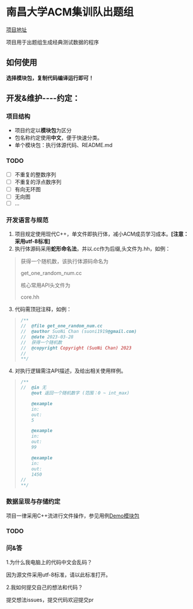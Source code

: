 # 南昌大学ACM集训队出题组

[项目地址](https://github.com/ncuacm/ncutest)

项目用于出题组生成经典测试数据的程序

## 如何使用

**选择模块包，复制代码编译运行即可！**

## 开发&维护----约定：

### 项目结构

* 项目约定以**模块包**为区分
* 包名称约定使用**中文**，便于快速分类。
* 单个模块包：执行体源代码、README.md

### TODO

* [ ] 不重复的整数序列
* [ ] 不重复的浮点数序列
* [ ] 有向无环图
* [ ] 无向图
* [ ] ...

### 开发语言与规范

1. 项目规定使用现代C++，单文件即执行体，减小ACM成员学习成本。**[注意：采用utf-8标准]**
2. 执行体源码采用**蛇形命名法**，并以.cc作为后缀,头文件为.hh，如例：

> 获得一个随机数，该执行体源码命名为
>
> get_one_random_num.cc
>
> 核心常用API头文件为
>
> core.hh

3. 代码需顶冠注释，如例：

> ```C++
> /**
> //  @file get_one_random_num.cc
> //  @author SuoNi Chan (suoni1919@gmail.com)
> //  @date 2023-03-28
> //  获得一个随机数
> //  @copyright Copyright (SuoNi Chan) 2023
> //  
> **/
> ```

4. 对执行逻辑需注API描述，及给出相关使用样例。

> ```C++
> /**
> //  @in 无
>     @out 返回一个随机数字 (范围：0 ~ int_max)
>
>     @example
>     in:
>     out:
>     5
>
>     @example
>     in:
>     out:
>     99
>
>     @example
>     in:
>     out:
>     1450
> //  
> **/
> ```

### 数据呈现与存储约定

项目一律采用C++流进行文件操作，参见用例[Demo模块包](https://github.com/ncuacm/ncutest/tree/main/Demo)

### TODO

### 问&答

1.为什么我电脑上的代码中文会乱码？

因为源文件采用utf-8标准，请以此标准打开。

2.我如何提交自己的想法和代码？

提交想法issues，提交代码欢迎提交pr

